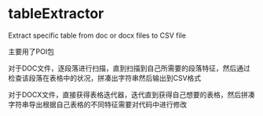 # tableExtractor
Extract specific table from doc or docx files to CSV file

主要用了POI包

对于DOC文件，逐段落进行扫描，直到扫描到自己所需要的段落特征，然后通过检查该段落在表格中的状况，拼凑出字符串然后输出到CSV格式

对于DOCX文件，直接获得表格迭代器，迭代直到获得自己想要的表格，然后拼凑字符串导出根据自己表格的不同特征需要对代码中进行修改
